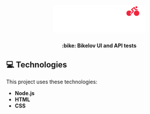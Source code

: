 <h1 align="center">
    <img alt="Bikelov" title="logo" src="resources/images/bikelov_logo.svg" width="250px"
    style="background-color:black;"/>
</h1>

<h4 align="center">
:bike: Bikelov <strong>UI</strong> and <strong>API</strong> tests
</h4>

## 💻 Technologies

This project uses these technologies:

- <strong> Node.js </strong>
- <strong> HTML </strong>
- <strong> CSS </strong>
